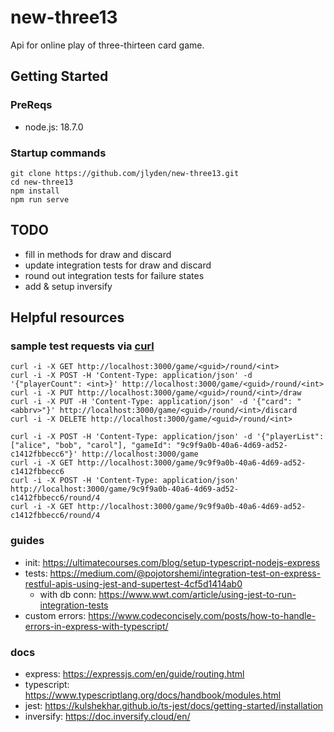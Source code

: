 # new-three13
Api for online play of three-thirteen card game.

## Getting Started
### PreReqs
* node.js: 18.7.0

### Startup commands
```
git clone https://github.com/jlyden/new-three13.git
cd new-three13
npm install
npm run serve
```

## TODO
* fill in methods for draw and discard
* update integration tests for draw and discard
* round out integration tests for failure states
* add & setup inversify

## Helpful resources
### sample test requests via [curl](https://curl.se/)
```
curl -i -X GET http://localhost:3000/game/<guid>/round/<int>
curl -i -X POST -H 'Content-Type: application/json' -d '{"playerCount": <int>}' http://localhost:3000/game/<guid>/round/<int>
curl -i -X PUT http://localhost:3000/game/<guid>/round/<int>/draw
curl -i -X PUT -H 'Content-Type: application/json' -d '{"card": "<abbrv>"}' http://localhost:3000/game/<guid>/round/<int>/discard
curl -i -X DELETE http://localhost:3000/game/<guid>/round/<int>
```

```
curl -i -X POST -H 'Content-Type: application/json' -d '{"playerList": ["alice", "bob", "carol"], "gameId": "9c9f9a0b-40a6-4d69-ad52-c1412fbbecc6"}' http://localhost:3000/game
curl -i -X GET http://localhost:3000/game/9c9f9a0b-40a6-4d69-ad52-c1412fbbecc6
curl -i -X POST -H 'Content-Type: application/json' http://localhost:3000/game/9c9f9a0b-40a6-4d69-ad52-c1412fbbecc6/round/4
curl -i -X GET http://localhost:3000/game/9c9f9a0b-40a6-4d69-ad52-c1412fbbecc6/round/4
```

### guides
* init: https://ultimatecourses.com/blog/setup-typescript-nodejs-express
* tests: https://medium.com/@pojotorshemi/integration-test-on-express-restful-apis-using-jest-and-supertest-4cf5d1414ab0
  * with db conn: https://www.wwt.com/article/using-jest-to-run-integration-tests
* custom errors: https://www.codeconcisely.com/posts/how-to-handle-errors-in-express-with-typescript/

### docs
* express: https://expressjs.com/en/guide/routing.html
* typescript: https://www.typescriptlang.org/docs/handbook/modules.html
* jest: https://kulshekhar.github.io/ts-jest/docs/getting-started/installation
* inversify: https://doc.inversify.cloud/en/